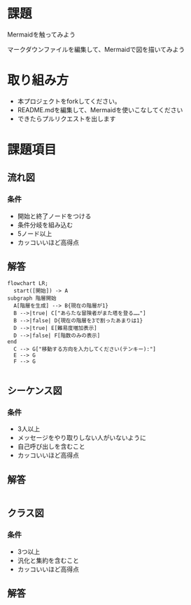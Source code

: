 # 課題
Mermaidを触ってみよう

マークダウンファイルを編集して、Mermaidで図を描いてみよう

# 取り組み方
* 本プロジェクトをforkしてください。
* README.mdを編集して、Mermaidを使いこなしてください
* できたらプルリクエストを出します

# 課題項目
## 流れ図
### 条件
- 開始と終了ノードをつける
- 条件分岐を組み込む
- 5ノード以上
- カッコいいほど高得点

## 解答
```mermaid
flowchart LR;
  start([開始]) -> A
subgraph 階層開始
  A[階層を生成] --> B{現在の階層が1}
  B -->|true| C["あらたな冒険者がまた塔を登る……"]
  B -->|false| D{現在の階層を3で割ったあまりは1}
  D -->|true| E[難易度増加表示]
  D -->|false| F[階数のみの表示]
end
  C --> G["移動する方向を入力してください(テンキー):"]
  E --> G
  F --> G
  
```

## シーケンス図
### 条件
- 3人以上
- メッセージをやり取りしない人がいないように
- 自己呼び出しを含むこと
- カッコいいほど高得点

## 解答
```mermaid
```

## クラス図

### 条件
- 3つ以上
- 汎化と集約を含むこと
- カッコいいほど高得点

## 解答
